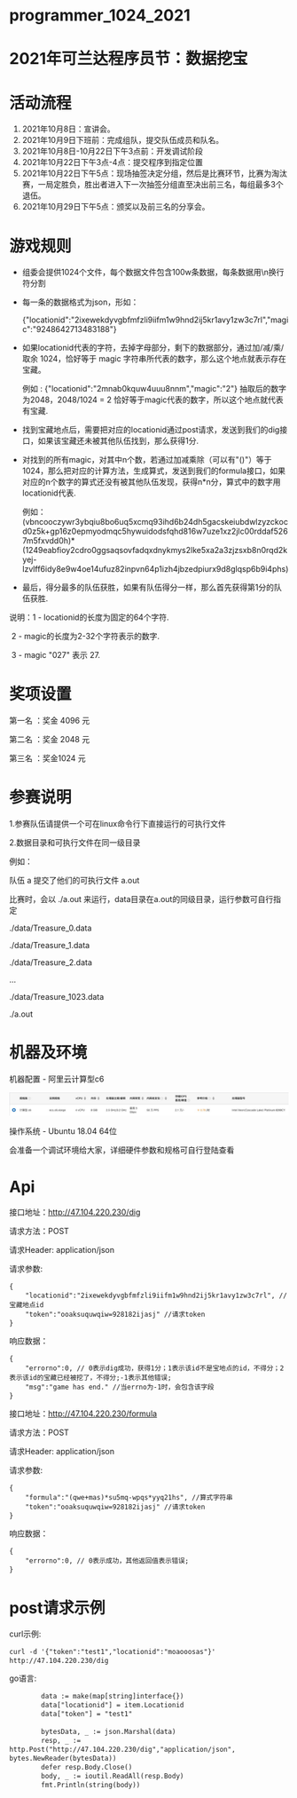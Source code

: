 # programmer_1024_2021
# 2021年可兰达程序员节：数据挖宝

# 活动流程

1. 2021年10月8日：宣讲会。
2. 2021年10月9日下班前：完成组队，提交队伍成员和队名。
3. 2021年10月8日-10月22日下午3点前：开发调试阶段
4. 2021年10月22日下午3点-4点：提交程序到指定位置
5. 2021年10月22日下午5点：现场抽签决定分组，然后是比赛环节，比赛为淘汰赛，一局定胜负，胜出者进入下一次抽签分组直至决出前三名，每组最多3个退伍。
6. 2021年10月29日下午5点：颁奖以及前三名的分享会。

# 游戏规则

- 组委会提供1024个文件，每个数据文件包含100w条数据，每条数据用\n换行符分割

- 每一条的数据格式为json，形如：

  {"locationid":"2ixewekdyvgbfmfzli9iifm1w9hnd2ij5kr1avy1zw3c7rl","magic":"9248642713483188"}

- 如果locationid代表的字符，去掉字母部分，剩下的数据部分，通过加/减/乘/取余 1024，恰好等于 magic 字符串所代表的数字，那么这个地点就表示存在宝藏。

  例如 : {"locationid":"2mnab0kquw4uuu8nnm","magic":"2"} 抽取后的数字为2048，2048/1024 = 2 恰好等于magic代表的数字，所以这个地点就代表有宝藏.

- 找到宝藏地点后，需要把对应的locationid通过post请求，发送到我们的dig接口，如果该宝藏还未被其他队伍找到，那么获得1分.

- 对找到的所有magic，对其中n个数，若通过加减乘除（可以有"()"）等于1024，那么把对应的计算方法，生成算式，发送到我们的formula接口，如果对应的n个数字的算式还没有被其他队伍发现，获得n*n分，算式中的数字用locationid代表.

  例如：(vbncooczywr3ybqiu8bo6uq5xcmq93ihd6b24dh5gacskeiubdwlzyzckocd0z5k+gp16z0epmyodmqc5hywuidodsfqhd816w7uze1xz2jlc00rddaf5267m5fxvdd0h)*(1249eabfioy2cdro0ggsaqsovfadqxdnykmys2lke5xa2a3zjzsxb8n0rqd2kyej-lzvlff6idy8e9w4oe14ufuz82inpvn64p1izh4jbzedpiurx9d8glqsp6b9i4phs)

- 最后，得分最多的队伍获胜，如果有队伍得分一样，那么首先获得第1分的队伍获胜.

说明：1 - locationid的长度为固定的64个字符.

​		   2 - magic的长度为2-32个字符表示的数字.

​		   3 - magic "027" 表示 27.

# 奖项设置

第一名 ：奖金 4096 元

第二名 ：奖金 2048 元

第三名 ：奖金1024 元

# 参赛说明

1.参赛队伍请提供一个可在linux命令行下直接运行的可执行文件

2.数据目录和可执行文件在同一级目录

例如：

队伍 a 提交了他们的可执行文件 a.out

比赛时，会以 ./a.out 来运行，data目录在a.out的同级目录，运行参数可自行指定

./data/Treasure_0.data

./data/Treasure_1.data

./data/Treasure_2.data

...

./data/Treasure_1023.data

./a.out

# 机器及环境

机器配置 - 阿里云计算型c6

![image-20210923135444738](./machine.png)

操作系统 - Ubuntu 18.04 64位

会准备一个调试环境给大家，详细硬件参数和规格可自行登陆查看

# Api

接口地址：http://47.104.220.230/dig

请求方法：POST

请求Header: application/json

请求参数:

```
{
	"locationid":"2ixewekdyvgbfmfzli9iifm1w9hnd2ij5kr1avy1zw3c7rl", //宝藏地点id
	"token":"ooaksuquwqiw=928182ijasj" //请求token
}
```

响应数据：

```
{
	"errorno":0, // 0表示dig成功，获得1分；1表示该id不是宝地点的id，不得分；2表示该id的宝藏已经被挖了，不得分;-1表示其他错误;
	"msg":"game has end." //当errno为-1时，会包含该字段
}
```

接口地址：http://47.104.220.230/formula

请求方法：POST

请求Header: application/json

请求参数:

```
{
	"formula":"(qwe+mas)*su5mq-wpqs*yyq21hs", //算式字符串
	"token":"ooaksuquwqiw=928182ijasj" //请求token
}
```

响应数据：

```
{
	"errorno":0, // 0表示成功，其他返回值表示错误;
}
```

# post请求示例

curl示例:

```
curl -d '{"token":"test1","locationid":"moaooosas"}' http://47.104.220.230/dig
```

go语言:

```
		data := make(map[string]interface{})
		data["locationid"] = item.Locationid
		data["token"] = "test1"

		bytesData, _ := json.Marshal(data)
		resp, _ := http.Post("http://47.104.220.230/dig","application/json", bytes.NewReader(bytesData))
		defer resp.Body.Close()
		body, _ := ioutil.ReadAll(resp.Body)
		fmt.Println(string(body))
```

